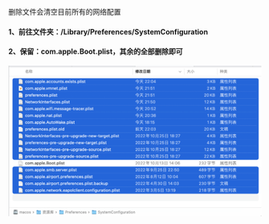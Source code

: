 删除文件会清空目前所有的网络配置

#### 1、前往文件夹：/Library/Preferences/SystemConfiguration

#### 2、保留：com.apple.Boot.plist，其余的全部删除即可

<img src="assets/image-20221110221014998.png" alt="image-20221110221014998" style="zoom:80%;" />